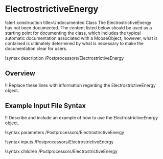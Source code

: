 # ElectrostrictiveEnergy

!alert construction title=Undocumented Class
The ElectrostrictiveEnergy has not been documented. The content listed below should be used as a starting point for
documenting the class, which includes the typical automatic documentation associated with a
MooseObject; however, what is contained is ultimately determined by what is necessary to make the
documentation clear for users.

!syntax description /Postprocessors/ElectrostrictiveEnergy

## Overview

!! Replace these lines with information regarding the ElectrostrictiveEnergy object.

## Example Input File Syntax

!! Describe and include an example of how to use the ElectrostrictiveEnergy object.

!syntax parameters /Postprocessors/ElectrostrictiveEnergy

!syntax inputs /Postprocessors/ElectrostrictiveEnergy

!syntax children /Postprocessors/ElectrostrictiveEnergy
